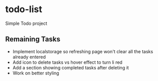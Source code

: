 # todo-list
Simple Todo project

## Remaining Tasks
- Implement localstorage so refreshing page won't clear all the tasks already entered
- Add icon to delete tasks vs hover effect to turn li red
- Add a section showing completed tasks after deleting it
- Work on better styling
